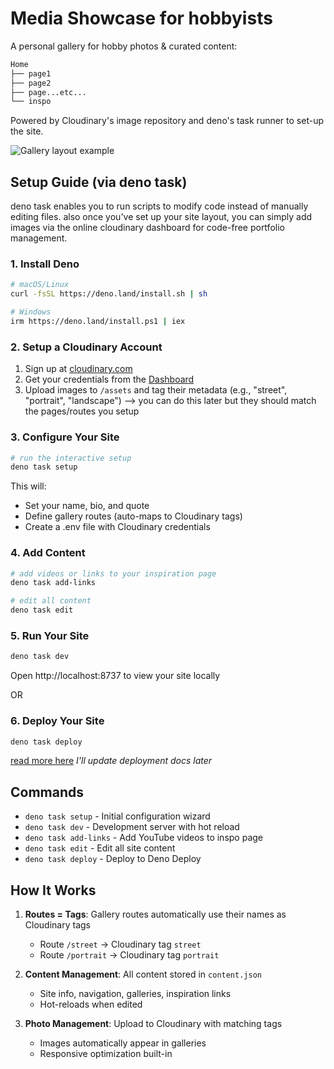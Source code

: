 # Media Showcase for hobbyists

A personal gallery for hobby photos & curated content:
```bash
Home
├── page1
├── page2
├── page...etc...
└── inspo
```
Powered by Cloudinary's image repository and deno's task runner to set-up the site.

![Gallery layout example](https://media.discordapp.net/attachments/1395202571068510328/1404042556651733074/image.png?ex=6899c007&is=68986e87&hm=22c6f92aa4b4c883bf5a9e9b4bc635af8424730139e871df4a9b46f0e6a65447&=&format=webp&quality=lossless&width=2198&height=1260)

## Setup Guide (via deno task)

deno task enables you to run scripts to modify code instead of manually editing files. also once you've set up your site layout, you can simply add images via the online cloudinary dashboard for code-free portfolio management.

### 1. Install Deno
```bash
# macOS/Linux
curl -fsSL https://deno.land/install.sh | sh

# Windows
irm https://deno.land/install.ps1 | iex
```

### 2. Setup a Cloudinary Account
1. Sign up at [cloudinary.com](https://cloudinary.com)
2. Get your credentials from the [Dashboard](https://cloudinary.com/console)
3. Upload images to `/assets` and tag their metadata (e.g., "street", "portrait", "landscape") --> you can do this later but they should match the pages/routes you setup

### 3. Configure Your Site
```bash
# run the interactive setup
deno task setup
```
This will:
- Set your name, bio, and quote
- Define gallery routes (auto-maps to Cloudinary tags)
- Create a .env file with Cloudinary credentials

### 4. Add Content
```bash
# add videos or links to your inspiration page
deno task add-links

# edit all content
deno task edit
```

### 5. Run Your Site
```bash
deno task dev
```
Open http://localhost:8737 to view your site locally

OR

### 6. Deploy Your Site
```bash
deno task deploy
```
[read more here](https://docs.deno.com/deploy/manual/deployctl/)
*I'll update deployment docs later*

## Commands

- `deno task setup` - Initial configuration wizard
- `deno task dev` - Development server with hot reload
- `deno task add-links` - Add YouTube videos to inspo page
- `deno task edit` - Edit all site content
- `deno task deploy` - Deploy to Deno Deploy

## How It Works

1. **Routes = Tags**: Gallery routes automatically use their names as Cloudinary tags
   - Route `/street` → Cloudinary tag `street`
   - Route `/portrait` → Cloudinary tag `portrait`

2. **Content Management**: All content stored in `content.json`
   - Site info, navigation, galleries, inspiration links
   - Hot-reloads when edited

3. **Photo Management**: Upload to Cloudinary with matching tags
   - Images automatically appear in galleries
   - Responsive optimization built-in
